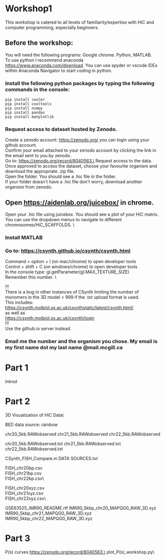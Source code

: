 # Workshop1
This workshop is catered to all levels of familiarity/expertise with HiC and computer programming, especially beginners.

## Before the workshop:
You will need the following programs: Google chrome. Python, MATLAB.\
To use python I recommend anaconda https://www.anaconda.com/download. You can use spyder or vscode IDEs within Anaconda Navigator to start coding in python. 

### Install the following python packages by typing the following commands in the console:
```
pip install cooler
pip install cooltools
pip install numpy
pip install pandas
pip install matplotlib
```
### Request access to dataset hosted by Zenodo.
Create a zenodo account: https://zenodo.org/ you can login using your github account.\
Confirm your email attached to your zenodo account by clicking the link in the email sent to you by zenodo.\
Go to: https://zenodo.org/record/8040563.\
Request access to the data.\
Once approved to access the dataset, choose your favourite organism and download the appropriate .zip file.\
Open the folder. You should see a .hic file in the folder.\
If your folder doesn't have a .hic file don't worry, download another organism from zenodo.

## Open https://aidenlab.org/juicebox/ in chrome.
Open your .hic file using juicebox. You should see a plot of your HiC matrix. You can use the dropdown menus to navigate to different chromosomes/HiC_SCAFFOLDS. \

### Install MATLAB

### Go to: https://csynth.github.io/csynth/csynth.html
Command + option + I (on mac/chrome) to open developer tools\
Control + shift + C (on windows/chrome) to open developer tools\
In the console type: gl.getParameter(gl.MAX_TEXTURE_SIZE)\
Remember this number. \

!!!\
There is a bug in other instances of CSynth limiting the number of monomers in the 3D model < 999 if the .txt upload format is used.\
This includes:\
https://csynth.molbiol.ox.ac.uk/csynthstatic/latest/csynth.html/ \
as well as\
https://csynth.molbiol.ox.ac.uk/csynth/login \
!!!\
Use the github.io server instead.

### Email me the number and the organism you chose. My email is my first name dot my last name @mail.mcgill.ca

# Part 1
Introd

# Part 2
3D Visualization of HiC Data\



BED data source: rainbow

chr20_5kb.RAWobserved
chr21_5kb.RAWobserved
chr22_5kb.RAWobserved

chr20_5kb.RAWobserved.txt
chr21_5kb.RAWobserved.txt
chr22_5kb.RAWobserved.txt


CSynth_FISH_Compare.m
DATA SOURCES.txt


FISH_chr20bp.csv\
FISH_chr21bp.csv\
FISH_chr22bp.csv\

FISH_chr20xyz.csv\
FISH_chr21xyz.csv\
FISH_chr22xyz.csv\

GSE63525_IMR90_README.rtf
IMR90_5kbp_chr20_MAPQG0_RAW_3D.xyz
IMR90_5kbp_chr21_MAPQG0_RAW_3D.xyz
IMR90_5kbp_chr22_MAPQG0_RAW_3D.xyz

# Part 3
P(s) curves
https://zenodo.org/record/8040563.\
plot_P(s)_workshop.py\







